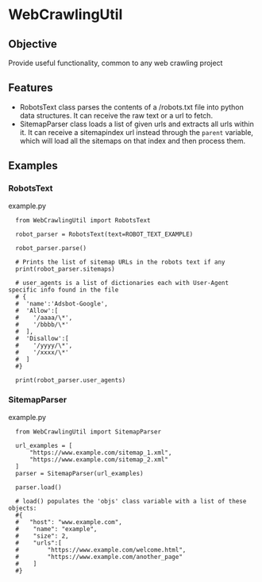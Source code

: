 # WebCrawlingUtil

## Objective
Provide useful functionality, common to any web crawling project

## Features
- RobotsText class parses the contents of a /robots.txt file into python data structures. It can receive the raw text or a url to fetch.
- SitemapParser class loads a list of given urls and extracts all urls within it. It can receive a sitemapindex url instead through the `parent` variable, which will load all the sitemaps on that index and then process them.

## Examples

### RobotsText
example.py


      from WebCrawlingUtil import RobotsText

      robot_parser = RobotsText(text=ROBOT_TEXT_EXAMPLE)

      robot_parser.parse()

      # Prints the list of sitemap URLs in the robots text if any
      print(robot_parser.sitemaps)

      # user_agents is a list of dictionaries each with User-Agent specific info found in the file
      # {
      #  'name':'Adsbot-Google',
      #  'Allow':[
      #    '/aaaa/\*',
      #    '/bbbb/\*'
      #  ],
      #  'Disallow':[
      #    '/yyyy/\*',
      #    '/xxxx/\*'
      #  ]
      #}

      print(robot_parser.user_agents)


### SitemapParser
example.py


      from WebCrawlingUtil import SitemapParser

      url_examples = [
          "https://www.example.com/sitemap_1.xml",
          "https://www.example.com/sitemap_2.xml"
      ]
      parser = SitemapParser(url_examples)

      parser.load()

      # load() populates the 'objs' class variable with a list of these objects:
      #{
      #   "host": "www.example.com",
      #    "name": "example",
      #    "size": 2,
      #    "urls":[
      #        "https://www.example.com/welcome.html",
      #        "https://www.example.com/another_page"
      #    ]
      #}
